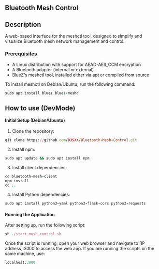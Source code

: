 ## Bluetooth Mesh Control

## Description

A web-based interface for the meshctl tool, designed to simplify and visualize Bluetooth mesh network management and control.


### Prerequisites

- A Linux distribution with support for AEAD-AES_CCM encryption
- A Bluetooth adapter (internal or external)
- BlueZ's meshctl tool, installed either via apt or compiled from source

To install meshctl on Debian/Ubuntu, run the following command:

```ruby
sudo apt install bluez bluez-meshd
```

## How to use (DevMode)

#### Initial Setup (Debian/Ubuntu)

1. Clone the repository:

```ruby
git clone https://github.com/D3SXX/Bluetooth-Mesh-Control.git
```

2. Install npm:

```ruby
sudo apt update && sudo apt install npm
```
3. Install client dependencies:

```ruby
cd bluetooth-mesh-client
npm install
cd ..
```

4. Install Python dependencies:

```ruby
sudo apt install python3-yaml python3-flask-cors python3-requests
```

#### Running the Application

After setting up, run the following script:


```ruby
sh ./start_mesh_control.sh
```
Once the script is running, open your web browser and navigate to [IP address]:3000 to access the web app. If you are running the scripts on the same machine, use:

```ruby
localhost:3000
```